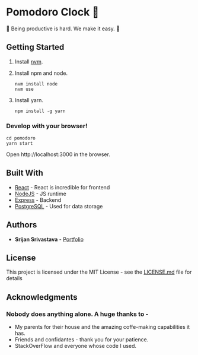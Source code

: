 # Pomodoro Clock :tomato:


:tomato: Being productive is hard. We make it easy. :eggplant:


## Getting Started

1. Install [nvm](https://github.com/creationix/nvm#install-script).
2. Install npm and node.

    ```
    nvm install node
    nvm use
    ```
3. Install yarn.

    ```
    npm install -g yarn
    ```

### Develop with your browser!

  
    cd pomodoro
    yarn start
 

Open http://localhost:3000 in the browser.

## Built With

* [React](https://reactjs.org/) - React is incredible for frontend
* [NodeJS](https://nodejs.org/) - JS runtime
* [Express](https://expressjs.com/) - Backend
* [PostgreSQL](https://www.postgresql.org/) - Used for data storage

## Authors

* **Srijan Srivastava** - [Portfolio](https://srijansrivastava.tech/pomodoroclock/)


## License

This project is licensed under the MIT License - see the [LICENSE.md](LICENSE.md) file for details

## Acknowledgments
### Nobody does anything alone. A huge thanks to - 
* My parents for their house and the amazing coffe-making capabilities it has.
* Friends and confidantes - thank you for your patience.
* StackOverFlow and everyone whose code I used.
  
